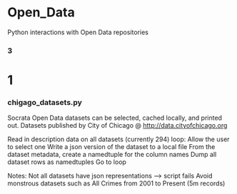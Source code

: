 Open_Data
=========

Python interactions with Open Data repositories

### 3
# 1
### chigago_datasets.py

Socrata Open Data datasets can be selected, cached locally, and printed out.
Datasets published by City of Chicago @ http://data.cityofchicago.org
 
Read in description data on all datasets (currently 294)
loop: Allow the user to select one
    Write a json version of the dataset to a local file
    From the dataset metadata, create a namedtuple for the column names
    Dump all dataset rows as namedtuples
    Go to loop
 
Notes:
    Not all datasets have json representations --> script fails
    Avoid monstrous datasets such as All Crimes from 2001 to Present (5m records)
